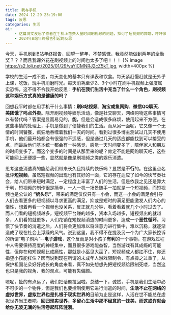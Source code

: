 ```yaml
---
title: 我与手机
date: 2024-12-29 23:19:00
tags: 反思
categories: 生活
ai:
    - 这篇博文反思了作者在手机上花费大量时间刷视频的问题，探讨了短视频的弊端，呼吁减少手机消遣时间，回归现实生活。
    - 2024年B站年终报告引起的反思
---
```


今天，手机刷到B站年终报告，回望一整年，不禁感慨，我竟然能做到两年的全勤奖？？？而且我课外花在刷视频上的时间也太多了吧！！！
{% image https://s2.loli.net/2025/01/29/vaYiCMNRJ2cZ5kT.jpg, width=400px %}

学校的生活一成不变，每天变化的基本只有课表和饮食。每天紧赶慢赶就是无外乎上课，吃饭，玩手机消磨时光。每天消耗至少2、3个小时在刷手机视频上强度属实恐怖，这不得不令我开始反思：**手机在我们生活中充当了什么一个角色，刷视频这种娱乐方式真的是健康的吗？**

回想我平时都在用手机干什么事情：**刷B站视频**、**淘宝咸鱼网购**、**微信QQ聊天**、**美团饿了吗点外卖**。除开刷视频等娱乐活动，像是社交聊天，网络购物这些事情可以有替代吗？答案是显而易见的，**能**，但是会造成很多麻烦，使用起来不方便。在这些事情的处理上，手机是做到了便捷我们的生活。而从另一面呢，它又像一个无情的时间饕餮，疯狂地吞噬着我们一天的时间。看到过很多博主测试过几天不使用手机，他们最开始都会有很强的不适感，但是通过几天的适应都能找到可以接受的点，而最后他们基本统一都会有一种感觉，感觉一天时间变多了，陪伴家人和朋友的时间变多了。而这个变多的时间是从那里来的呢？肯定不能是网购聊天吧，这些可能网上还便捷一些，显然就是像是刷视频之类的娱乐消遣。

思考这些消遣真的能给我们带来长久且持续的快乐吗？显然是**不行**的。在这里点名批评**短视频**，虽然短视频的出现也有其好的一面，它的存在适应了如今的快节奏社会，给人们带来短时满足，一定程度上丰富了人们的生活，但是依我之见还是弊大于利，短视频的制作很是简单，一人一机一场景随手一拍就是一个短视频，而短视频也是公认的 **“奶头乐”**，带来的满足仅仅只有一小会，而这一小会的满足会引导人们去看更多的短视频以寻求更高的满足，抑或是短时的满足更能激发人们内心的惰性，想着再看一个视频也没关系，反正就几分钟，看着看着就几个小时过去了。而人们看的短视频越多，短视频平台赚的越多，资本入场越多，短视频出的就越多，人们看的就更多，人们花销在短视频消遣的时间更多，造成一个**恶性循环**。习惯了快节奏的消遣之后，人们将会更加难以将注意力进行集中，难以沉稳，就逐渐造成了现在社会上浮躁的风气。说到这里，我不得不在提及另一个为广大家长控诉的所谓“电子鸦片”--**电子游戏**，这个反而是对小孩子**有利**的一个事物，在游戏过程中人需要保持高度的神经集中，而且很多游戏能益智，当然游戏有其成瘾的可能性，但你在和短视频比成瘾性，那就是小巫见大巫了，短视频成人都扛不住，你还指望小孩能扛住？因而说到现在所谓的未成年人游戏限制令，有点操之过重了，从保护祖国花朵好好成长的角度来看，真不如先想想先把短视频给限制死喽，当然这也只是我的视角、我的观点，可能有失偏颇。

嗯呢，扯的有点远了，我们把话题拉回啦。总结一下，诚然，手机是我们生活中必不可少的一个物件，但是我们也要控制使用它进行消遣的时间，**生活不止在网络的虚拟世界，虚拟世界也是扎根于现实世界的**目前为止是这样，人活在世不能总在虚拟世界当王者吧。**回归现实世界，多留心生活中那不经意的一抹美，而这或许就会给你无波无澜的生活卷起阵阵涟漪**。


